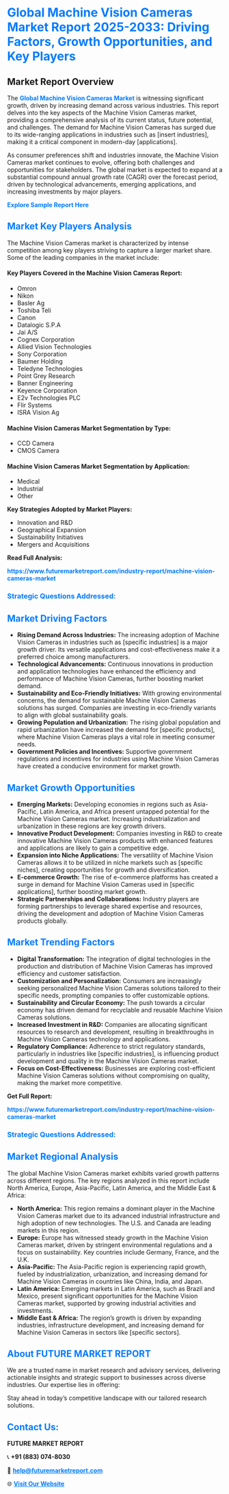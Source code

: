 <h1 style="color: #007BFF;">Global Machine Vision Cameras Market Report 2025-2033: Driving Factors, Growth Opportunities, and Key Players</h1>

<section id="overview">
<h2>Market Report Overview</h2>
<p>The <a href="https://www.futuremarketreport.com/industry-report/machine-vision-cameras-market" style="color: #007BFF; text-decoration: none;"><strong>Global Machine Vision Cameras Market</strong></a> is witnessing significant growth, driven by increasing demand across various industries. This report delves into the key aspects of the Machine Vision Cameras market, providing a comprehensive analysis of its current status, future potential, and challenges. The demand for Machine Vision Cameras has surged due to its wide-ranging applications in industries such as [insert industries], making it a critical component in modern-day [applications].</p>
<p>As consumer preferences shift and industries innovate, the Machine Vision Cameras market continues to evolve, offering both challenges and opportunities for stakeholders. The global market is expected to expand at a substantial compound annual growth rate (CAGR) over the forecast period, driven by technological advancements, emerging applications, and increasing investments by major players.</p>
</section>

<section id="overview">
<p><a href="https://www.futuremarketreport.com/request-sample/reportId=81406" style="color: #007BFF; text-decoration: none;"><strong>Explore Sample Report Here</strong></a></p>
</section>

<section id="key-players">
<h2 style="color: #007BFF;">Market Key Players Analysis</h2>
<p>The Machine Vision Cameras market is characterized by intense competition among key players striving to capture a larger market share. Some of the leading companies in the market include:</p>
<h4>Key Players Covered in the Machine Vision Cameras Report:</h4>
<ul><li>Omron</li><li>Nikon</li><li>Basler Ag</li><li>Toshiba Teli</li><li>Canon</li><li>Datalogic S.P.A</li><li>Jai A/S</li><li>Cognex Corporation</li><li>Allied Vision Technologies</li><li>Sony Corporation</li><li>Baumer Holding</li><li>Teledyne Technologies</li><li>Point Grey Research</li><li>Banner Engineering</li><li>Keyence Corporation</li><li>E2v Technologies PLC</li><li>Flir Systems</li><li>ISRA Vision Ag</li></ul>
<h4>Machine Vision Cameras Market Segmentation by Type:</h4>
<ul><li>CCD Camera</li><li>CMOS Camera</li></ul>

<h4>Machine Vision Cameras Market Segmentation by Application:</h4>
<ul><li>Medical</li><li>Industrial</li><li>Other</li></ul>
<p><strong>Key Strategies Adopted by Market Players:</strong></p>
<ul>
<li>Innovation and R&D</li>
<li>Geographical Expansion</li>
<li>Sustainability Initiatives</li>
<li>Mergers and Acquisitions</li>
</ul>
</section>

<section>
<p><strong>Read Full Analysis: </strong></p><a href="https://www.futuremarketreport.com/industry-report/machine-vision-cameras-market" style="color: #007BFF; text-decoration: none;"><strong>https://www.futuremarketreport.com/industry-report/machine-vision-cameras-market</strong></a>
<h3 style="color: #007BFF;">Strategic Questions Addressed:</h3>
</section>

<section id="driving-factors">
<h2 style="color: #007BFF;">Market Driving Factors</h2>
<ul>
<li><strong>Rising Demand Across Industries:</strong> The increasing adoption of Machine Vision Cameras in industries such as [specific industries] is a major growth driver. Its versatile applications and cost-effectiveness make it a preferred choice among manufacturers.</li>
<li><strong>Technological Advancements:</strong> Continuous innovations in production and application technologies have enhanced the efficiency and performance of Machine Vision Cameras, further boosting market demand.</li>
<li><strong>Sustainability and Eco-Friendly Initiatives:</strong> With growing environmental concerns, the demand for sustainable Machine Vision Cameras solutions has surged. Companies are investing in eco-friendly variants to align with global sustainability goals.</li>
<li><strong>Growing Population and Urbanization:</strong> The rising global population and rapid urbanization have increased the demand for [specific products], where Machine Vision Cameras plays a vital role in meeting consumer needs.</li>
<li><strong>Government Policies and Incentives:</strong> Supportive government regulations and incentives for industries using Machine Vision Cameras have created a conducive environment for market growth.</li>
</ul>
</section>

<section id="growth-opportunities">
<h2 style="color: #007BFF;">Market Growth Opportunities</h2>
<ul>
<li><strong>Emerging Markets:</strong> Developing economies in regions such as Asia-Pacific, Latin America, and Africa present untapped potential for the Machine Vision Cameras market. Increasing industrialization and urbanization in these regions are key growth drivers.</li>
<li><strong>Innovative Product Development:</strong> Companies investing in R&D to create innovative Machine Vision Cameras products with enhanced features and applications are likely to gain a competitive edge.</li>
<li><strong>Expansion into Niche Applications:</strong> The versatility of Machine Vision Cameras allows it to be utilized in niche markets such as [specific niches], creating opportunities for growth and diversification.</li>
<li><strong>E-commerce Growth:</strong> The rise of e-commerce platforms has created a surge in demand for Machine Vision Cameras used in [specific applications], further boosting market growth.</li>
<li><strong>Strategic Partnerships and Collaborations:</strong> Industry players are forming partnerships to leverage shared expertise and resources, driving the development and adoption of Machine Vision Cameras products globally.</li>
</ul>
</section>

<section id="trending-factors">
<h2 style="color: #007BFF;">Market Trending Factors</h2>
<ul>
<li><strong>Digital Transformation:</strong> The integration of digital technologies in the production and distribution of Machine Vision Cameras has improved efficiency and customer satisfaction.</li>
<li><strong>Customization and Personalization:</strong> Consumers are increasingly seeking personalized Machine Vision Cameras solutions tailored to their specific needs, prompting companies to offer customizable options.</li>
<li><strong>Sustainability and Circular Economy:</strong> The push towards a circular economy has driven demand for recyclable and reusable Machine Vision Cameras solutions.</li>
<li><strong>Increased Investment in R&D:</strong> Companies are allocating significant resources to research and development, resulting in breakthroughs in Machine Vision Cameras technology and applications.</li>
<li><strong>Regulatory Compliance:</strong> Adherence to strict regulatory standards, particularly in industries like [specific industries], is influencing product development and quality in the Machine Vision Cameras market.</li>
<li><strong>Focus on Cost-Effectiveness:</strong> Businesses are exploring cost-efficient Machine Vision Cameras solutions without compromising on quality, making the market more competitive.</li>
</ul>
</section>

<section>
<p><strong>Get Full Report: </strong></p><a href="https://www.futuremarketreport.com/industry-report/machine-vision-cameras-market" style="color: #007BFF; text-decoration: none;"><strong>https://www.futuremarketreport.com/industry-report/machine-vision-cameras-market</strong></a>
<h3 style="color: #007BFF;">Strategic Questions Addressed:</h3>
</section>


<section id="regional-analysis">
<h2 style="color: #007BFF;">Market Regional Analysis</h2>
<p>The global Machine Vision Cameras market exhibits varied growth patterns across different regions. The key regions analyzed in this report include North America, Europe, Asia-Pacific, Latin America, and the Middle East & Africa:</p>
<ul>
<li><strong>North America:</strong> This region remains a dominant player in the Machine Vision Cameras market due to its advanced industrial infrastructure and high adoption of new technologies. The U.S. and Canada are leading markets in this region.</li>
<li><strong>Europe:</strong> Europe has witnessed steady growth in the Machine Vision Cameras market, driven by stringent environmental regulations and a focus on sustainability. Key countries include Germany, France, and the U.K.</li>
<li><strong>Asia-Pacific:</strong> The Asia-Pacific region is experiencing rapid growth, fueled by industrialization, urbanization, and increasing demand for Machine Vision Cameras in countries like China, India, and Japan.</li>
<li><strong>Latin America:</strong> Emerging markets in Latin America, such as Brazil and Mexico, present significant opportunities for the Machine Vision Cameras market, supported by growing industrial activities and investments.</li>
<li><strong>Middle East & Africa:</strong> The region’s growth is driven by expanding industries, infrastructure development, and increasing demand for Machine Vision Cameras in sectors like [specific sectors].</li>
</ul>
</section>

<footer>
<h2 style="color: #007BFF;">About FUTURE MARKET REPORT</h2>
<p>We are a trusted name in market research and advisory services, delivering actionable insights and strategic support to businesses across diverse industries. Our expertise lies in offering:</p>

<p>Stay ahead in today’s competitive landscape with our tailored research solutions.</p>

<h2 style="color: #007BFF;">Contact Us:</h2>
<p><strong>FUTURE MARKET REPORT</strong></p>
<p>📞 <strong>+91 (883) 074-8030</strong></p>
<p>📧 <strong><a href="mailto:help@futuremarketreport.com" style="color: #007BFF;">help@futuremarketreport.com</a></strong></p>
<p>🌐 <strong><a href="https://www.futuremarketreport.com/" style="color: #007BFF;">Visit Our Website</a></strong></p>
</footer>